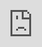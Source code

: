 Title: Simple django deployment part three: deploy code
Description: How to get your Django code running on the server
Slug: simple-django-deployment-3
Date: 2020-04-26 15:00
Category: Django

We've got our server set up, and our Django code is ready.
Now we can actually deploy Django to our server.
The goal of this section is to get a basic deployment done.
We'll do some automation and introduce some extra tools later.

In this section we'll cover:

- Windows line endings
- Uploading and running your Django app

### Windows line endings

A quick aside before we start deploying: Windows line endings. These are the curse of every Django developer running Windows.
This is one of those technical details that you never want to know about, but they'll bite you in the ass if you ignore them.

The TLDR is that in Linux and MacOS, lines end with the "\n" character.
On Windows lines end with "\r\n", because fuck-you-that's-why.
The problem is that your Windows Python files will fail on Linux because they have the wrong line endings.

There are several ways to fix this, including writing our own custom bash or Python scripts to convert these line endings, but for simplicity we'll just use an off-the-shelf tool called [dos2unix](https://linux.die.net/man/1/dos2unix), which I'll show you later.

You can help avoid this problem in VSCode by selecting the "LF" option instead of "CRLF" for the "End of Line Sequence" setting, which is visible in the toolbar on the bottom right hand corner of your screen.

# Uploading and running your Django app

Let's upload our code to the server and set up our app so we can run it. There are lots of ways to do get your code onto the server: scp, rsync, git. I'm going to stick to using scp to limit the number of new tools needed to do this.

Currently our Django project, on our local machine, looks like this:

```text
/django-deploy
├── env                     Python 3 virtualenv
├── requirements.txt        Python requirements
├── db.sqlite3              Local SQLite database
└── tute                    Django project code
    ├── tute                Django app code
    ├── counter             Django app code
    └── manage.py           Django management script
```

When we upload our code, we're going to put it in the root user's home directory - /root/. It'll look like this:

```text
/root
└── deploy                  All uploaded code
    ├── requirements.txt    Python requirements
    └── tute                Django project code
        ├── tute            Django app code
        ├── counter         Django app code
        └── manage.py       Django management script
```

Then we'll be creating a directory called /app/, which will be the final resting place of our code,
and we will set up our project like this:

```text
/app
├── env                     Python 3 virtualenv
├── requirements.txt        Python requirements
├── db.sqlite3              Production SQLite database
└── tute                    Django project code
    ├── tute                Django app code
    ├── counter             Django app code
    ├── staticfiles         Collected static files
    └── manage.py           Django management script
```

A key idea is that every time we re-deploy our code in the future, we want to delete and re-create the folder /app/tute,
but we want to keep the database (db.sqlite3), or else we lose all our production data.

What I'm going to show you now is a very manual process, we will automate this later.

<div class="loom-embed"><iframe src="https://www.loom.com/embed/de3cbdca8ec146dd80f3e5136636b3ea" frameborder="0" webkitallowfullscreen mozallowfullscreen allowfullscreen style="position: absolute; top: 0; left: 0; width: 100%; height: 100%;"></iframe></div>

So to recap, the testing we just did looks like this:

![gunicorn http]({attach}gunicorn-server-http.png)

We're most of the way there! We've got our Django app running our server.
There's just a bit more to go before it's fully deployed.

### Next steps

To really say that our app is "deployed", we need it to run even when we're not around.
In the next section, we'll learn how to [run Django in the background]({filename}/simple-django-deployment-4.md)
